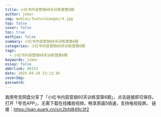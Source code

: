 ```yaml
---
title: 小红书内容营销60天训练营第6期
author: joker
img: medias/featureimages/4.jpg
top: false
cover: false
toc: true
mathjax: false
summary: 小红书内容营销60天训练营第6期
categories: 小红书内容营销60天训练营第6期
tags:
  - 小红书内容营销60天训练营第6期
keywords: joker
essay: false
abbrlink: 40153
date: 2025-04-20 23:13:30
coverImg:
password:
---
```


我用夸克网盘分享了「小红书内容营销60天训练营第6期」，点击链接即可保存。打开「夸克APP」，无需下载在线播放视频，畅享原画5倍速，支持电视投屏。
链接：https://pan.quark.cn/s/c2bfd849c3f2
